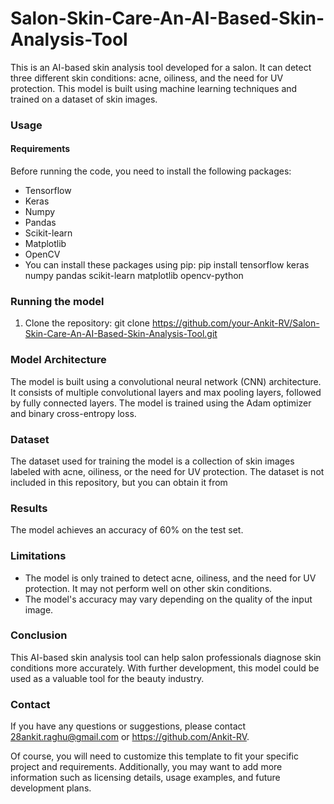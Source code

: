 # Salon-Skin-Care-An-AI-Based-Skin-Analysis-Tool
This is an AI-based skin analysis tool developed for a salon. It can detect three different skin conditions: acne, oiliness, and the need for UV protection. This model is built using machine learning techniques and trained on a dataset of skin images.


### Usage
#### Requirements
Before running the code, you need to install the following packages:

* Tensorflow
* Keras
* Numpy
* Pandas
* Scikit-learn
* Matplotlib
* OpenCV
* You can install these packages using pip:
pip install tensorflow keras numpy pandas scikit-learn matplotlib opencv-python

### Running the model
1. Clone the repository:
git clone https://github.com/your-Ankit-RV/Salon-Skin-Care-An-AI-Based-Skin-Analysis-Tool.git

### Model Architecture

The model is built using a convolutional neural network (CNN) architecture. It consists of multiple convolutional layers and max pooling layers, followed by fully connected layers. The model is trained using the Adam optimizer and binary cross-entropy loss.

### Dataset
The dataset used for training the model is a collection of skin images labeled with acne, oiliness, or the need for UV protection. The dataset is not included in this repository, but you can obtain it from

### Results
The model achieves an accuracy of 60% on the test set.

### Limitations
* The model is only trained to detect acne, oiliness, and the need for UV protection. It may not perform well on other skin conditions.
* The model's accuracy may vary depending on the quality of the input image.


### Conclusion
This AI-based skin analysis tool can help salon professionals diagnose skin conditions more accurately. With further development, this model could be used as a valuable tool for the beauty industry.

### Contact
If you have any questions or suggestions, please contact 28ankit.raghu@gmail.com or https://github.com/Ankit-RV.

Of course, you will need to customize this template to fit your specific project and requirements. Additionally, you may want to add more information such as licensing details, usage examples, and future development plans.







